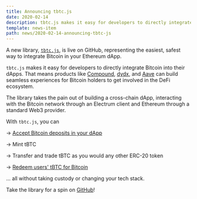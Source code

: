 ```yaml
---
title: Announcing tbtc.js
date: 2020-02-14
description: tbtc.js makes it easy for developers to directly integrate Bitcoin into their dApps.
template: news-item
path: news/2020-02-14-announcing-tbtc-js
---
```

A new library, [`tbtc.js`](https://github.com/keep-network/tbtc.js), is live on
GitHub, representing the easiest, safest way to integrate Bitcoin in your
Ethereum dApp.

`tbtc.js` makes it easy for developers to directly integrate Bitcoin into their
dApps. That means products like [Compound](https://compound.finance),
[dydx](https://dydx.exchange/), and [Aave](https://aave.com) can build seamless
experiences for Bitcoin holders to get involved in the DeFi ecosystem.

The library takes the pain out of building a cross-chain dApp, interacting with
the Bitcoin network through an Electrum client and Ethereum through a standard
Web3 provider.

With `tbtc.js`, you can

-> [Accept Bitcoin deposits in your dApp](https://github.com/keep-network/tbtc.js#creating-and-funding-a-deposit)

->  Mint tBTC

->  Transfer and trade tBTC as you would any other ERC-20 token

-> [Redeem users' tBTC for Bitcoin](https://github.com/keep-network/tbtc.js#redeeming-a-deposit)

... all without taking custody or changing your tech stack.

Take the library for a spin on [GitHub](https://github.com/keep-network/tbtc.js)!
